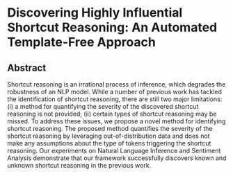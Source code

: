 # Discovering Highly Influential Shortcut Reasoning: An Automated Template-Free Approach

## Abstract
Shortcut reasoning is an irrational process of inference, which degrades the robustness of an NLP model.
While a number of previous work has tackled the identification of shortcut reasoning, there are still two major limitations: (i) a method for quantifying the severity of the discovered shortcut reasoning is not provided; (ii) certain types of shortcut reasoning may be missed.
To address these issues, we propose a novel method for identifying shortcut reasoning.
The proposed method quantifies the severity of the shortcut reasoning by leveraging out-of-distribution data and does not make any assumptions about the type of tokens triggering the shortcut reasoning.
Our experiments on Natural Language Inference and Sentiment Analysis demonstrate that our framework successfully discovers known and unknown shortcut reasoning in the previous work.

